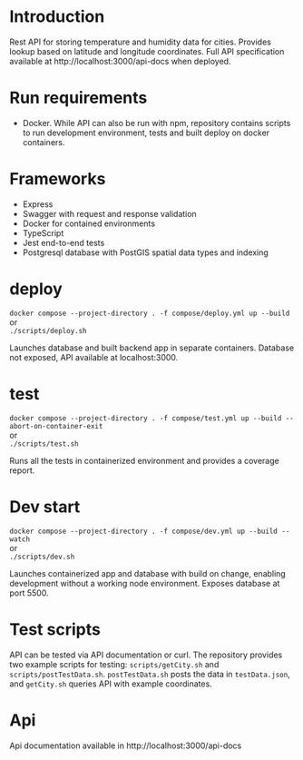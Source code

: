 # Introduction

Rest API for storing temperature and humidity data for cities. Provides lookup based on latitude and longitude coordinates. Full API specification available at http://localhost:3000/api-docs when deployed.

# Run requirements

- Docker. While API can also be run with npm, repository contains scripts to run development environment, tests and built deploy on docker containers.

# Frameworks

- Express
- Swagger with request and response validation
- Docker for contained environments
- TypeScript
- Jest end-to-end tests
- Postgresql database with PostGIS spatial data types and indexing

# deploy

`docker compose --project-directory . -f compose/deploy.yml up --build`  
or  
`./scripts/deploy.sh`

Launches database and built backend app in separate containers. Database not exposed, API available at localhost:3000.

# test

`docker compose --project-directory . -f compose/test.yml up --build --abort-on-container-exit`  
or  
`./scripts/test.sh`

Runs all the tests in containerized environment and provides a coverage report.

# Dev start

`docker compose --project-directory . -f compose/dev.yml up --build --watch`  
or  
`./scripts/dev.sh`

Launches containerized app and database with build on change, enabling development without a working node environment. Exposes database at port 5500.

# Test scripts

API can be tested via API documentation or curl. The repository provides two example scripts for testing: `scripts/getCity.sh` and `scripts/postTestData.sh`. `postTestData.sh` posts the data in `testData.json`, and `getCity.sh` queries API with example coordinates.

# Api

Api documentation available in http://localhost:3000/api-docs
